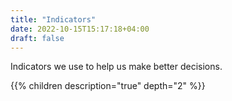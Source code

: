 ```yaml
---
title: "Indicators"
date: 2022-10-15T15:17:18+04:00
draft: false
---
```


Indicators we use to help us make better decisions.

{{% children description="true" depth="2" %}}
